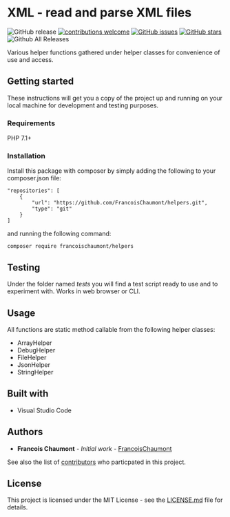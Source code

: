 # XML - read and parse XML files

![GitHub release](https://img.shields.io/github/release/FrancoisChaumont/helpers.svg)
[![contributions welcome](https://img.shields.io/badge/contributions-welcome-brightgreen.svg?style=flat)](https://github.com/FrancoisChaumont/helpers/issues)
[![GitHub issues](https://img.shields.io/github/issues/FrancoisChaumont/helpers.svg)](https://github.com/FrancoisChaumont/helpers/issues)
[![GitHub stars](https://img.shields.io/github/stars/FrancoisChaumont/helpers.svg)](https://github.com/FrancoisChaumont/helpers/stargazers)
![Github All Releases](https://img.shields.io/github/downloads/FrancoisChaumont/helpers/total.svg)

Various helper functions gathered under helper classes for convenience of use and access.

## Getting started
These instructions will get you a copy of the project up and running on your local machine for development and testing purposes.

### Requirements
PHP 7.1+

### Installation
Install this package with composer by simply adding the following to your composer.json file:  
```
"repositories": [
    {
        "url": "https://github.com/FrancoisChaumont/helpers.git",
        "type": "git"
    }
]
```
and running the following command:  
```
composer require francoischaumont/helpers
```

## Testing
Under the folder named *tests* you will find a test script ready to use and to experiment with. Works in web browser or CLI.

## Usage
All functions are static method callable from the following helper classes:
* ArrayHelper
* DebugHelper
* FileHelper
* JsonHelper
* StringHelper

## Built with
* Visual Studio Code

## Authors
* **Francois Chaumont** - *Initial work* - [FrancoisChaumont](https://github.com/FrancoisChaumont)

See also the list of [contributors](https://github.com/FrancoisChaumont/helpers/graphs/contributors) who particpated in this project.

## License
This project is licensed under the MIT License - see the [LICENSE.md](LICENSE.md) file for details.
